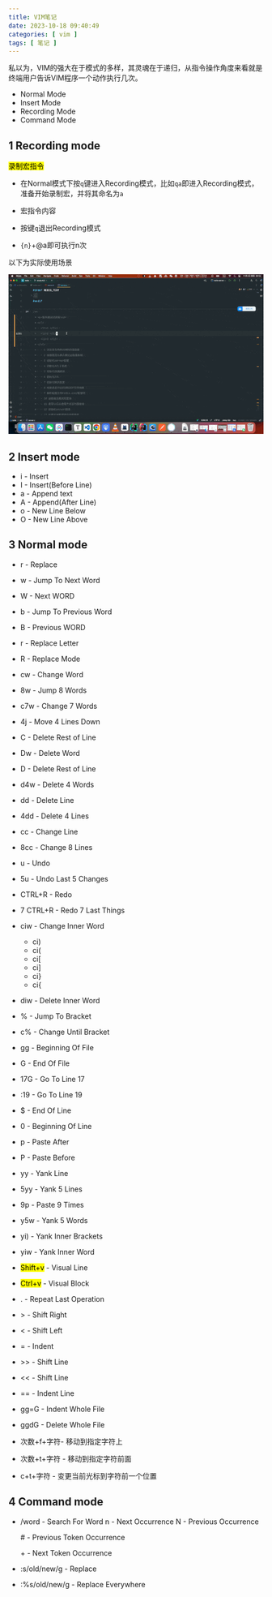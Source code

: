 ```yaml
---
title: VIM笔记
date: 2023-10-18 09:40:49
categories: [ vim ]
tags: [ 笔记 ]
---
```


私以为，VIM的强大在于模式的多样，其灵魂在于递归，从指令操作角度来看就是终端用户告诉VIM程序一个动作执行几次。

* Normal Mode
* Insert Mode
* Recording Mode
* Command Mode

1 Recording mode
---

<mark>录制宏指令</mark>

- 在Normal模式下按`q`键进入Recording模式，比如`qa`即进入Recording模式，准备开始录制宏，并将其命名为`a`

- 宏指令内容

- 按键`q`退出Recording模式

- `{n}`+@a即可执行n次

以下为实际使用场景

![](VIM笔记/2023-11-02_00.53.50.gif)

2 Insert mode
---

- i - Insert
- I - Insert(Before Line)
- a - Append text
- A - Append(After Line)
- o - New Line Below
- O - New Line Above

3 Normal mode
---

- r - Replace

- w - Jump To Next Word

- W - Next WORD

- b - Jump To Previous Word

- B - Previous WORD

- r - Replace Letter

- R - Replace Mode

- cw - Change Word

- 8w - Jump 8 Words

- c7w - Change 7 Words

- 4j - Move 4 Lines Down

- C  - Delete Rest of Line

- Dw - Delete Word

- D - Delete Rest of Line

- d4w - Delete 4 Words

- dd - Delete Line

- 4dd - Delete 4 Lines

- cc - Change Line

- 8cc - Change 8 Lines

- u - Undo

- 5u - Undo Last 5 Changes

- CTRL+R - Redo

- 7 CTRL+R - Redo 7 Last Things

- ciw - Change Inner Word

  - ci)
  - ci(
  - ci[
  - ci]
  - ci}
  - ci{

- diw - Delete Inner Word

- % - Jump To Bracket

- c% - Change Until Bracket

- gg - Beginning Of File

- G - End Of File

- 17G - Go To Line 17

- :19 - Go To Line 19

- $ - End Of Line

- 0 - Beginning Of Line

- p - Paste After

- P - Paste Before

- yy - Yank Line

- 5yy - Yank 5 Lines

- 9p - Paste 9 Times

- y5w - Yank 5 Words

- yi) - Yank Inner Brackets

- yiw - Yank Inner Word

- <mark>Shift+v</mark> - Visual Line

- <mark>Ctrl+v</mark> - Visual Block

- . - Repeat Last Operation

- \> - Shift Right 

- < - Shift Left

- = - Indent

- \>> - Shift Line

- << - Shift Line

- == - Indent Line

- gg=G - Indent Whole File

- ggdG - Delete Whole File

- 次数+f+字符- 移动到指定字符上

- 次数+t+字符 - 移动到指定字符前面

- c+t+字符 - 变更当前光标到字符前一个位置

4 Command mode
---

- /word - Search For Word
  n - Next Occurrence
  N - Previous Occurrence

  \# - Previous Token Occurrence

  \+ - Next Token Occurrence

- :s/old/new/g - Replace

- :%s/old/new/g - Replace Everywhere

